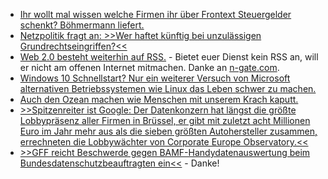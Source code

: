 * [Ihr wollt mal wissen welche Firmen ihr über Frontext Steuergelder schenkt? Böhmermann liefert.](https://blog.fefe.de/?ts=9edeca80)
* [Netzpolitik fragt an: >>Wer haftet künftig bei unzulässigen Grundrechtseingriffen?<<](https://netzpolitik.org/2021/predictive-policing-und-gesichtserkennung-wer-haftet-kuenftig-bei-unzulaessigen-grundrechtseingriffen/)
* [Web 2.0 besteht weiterhin auf RSS.](https://atthis.link/blog/2021/rss.html) - Bietet euer Dienst kein RSS an, will er nicht am offenen Internet mitmachen. Danke an [n-gate.com](http://n-gate.com/hackernews/2021/02/07/0/).
* [Windows 10 Schnellstart? Nur ein weiterer Versuch von Microsoft alternativen Betriebssystemen wie Linux das Leben schwer zu machen.](https://ekiwi-blog.de/8440/linux-parallel-zu-windows-installieren-installationsart-linux-neben-windows-10-installieren-fehlt/)
* [Auch den Ozean machen wie Menschen mit unserem Krach kaputt.](https://www.sonnenseite.com/de/wissenschaft/laerm-des-ozeans/)
* [>>Spitzenreiter ist Google: Der Datenkonzern hat längst die größte Lobbypräsenz aller Firmen in Brüssel, er gibt mit zuletzt acht Millionen Euro im Jahr mehr aus als die sieben größten Autohersteller zusammen, errechneten die Lobbywächter von Corporate Europe Observatory.<<](https://netzpolitik.org/2021/pressefoerderung-europas-werk-und-googles-beitrag/)
* [>>GFF reicht Beschwerde gegen BAMF-Handydatenauswertung beim Bundesdatenschutzbeauftragten ein<<](https://freiheitsrechte.org/pm-bamf-beschwerde/) - Danke!
